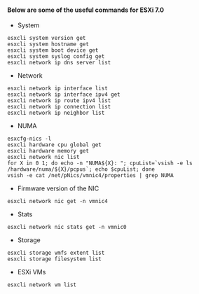 #### Below are some of the useful commands for ESXi 7.0

* System
```
esxcli system version get
esxcli system hostname get
esxcli system boot device get
esxcli system syslog config get
esxcli network ip dns server list
```

* Network
```
esxcli network ip interface list
esxcli network ip interface ipv4 get
esxcli network ip route ipv4 list
esxcli network ip connection list
esxcli network ip neighbor list
```

* NUMA 
```
esxcfg-nics -l
esxcli hardware cpu global get
esxcli hardware memory get
esxcli network nic list
for X in 0 1; do echo -n "NUMA${X}: "; cpuList=`vsish -e ls /hardware/numa/${X}/pcpus`; echo $cpuList; done
vsish -e cat /net/pNics/vmnic4/properties | grep NUMA
```

* Firmware version of the NIC
```
esxcli network nic get -n vmnic4
```

* Stats
```
esxcli network nic stats get -n vmnic0
```

* Storage
```
esxcli storage vmfs extent list
esxcli storage filesystem list
```


* ESXi VMs
```
esxcli network vm list
```
